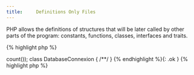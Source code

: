 ```yaml
---
title:     Definitions Only Files
---
```


PHP allows the definitions of structures that will be later called by other parts of the program: constants, functions, classes, interfaces and traits.

{% highlight php %}
<?php
function x($a, $b) {
	return $a + $b;
}

{% endhighlight %}


Those definitions are inert: they won't run by themselves, without being called.

On the other hand, global code, which isn't part of a previously mentioned structures, will be run directly and expect the called expressions be defined.

It is recommended to avoid mixing global code and definitions. This way, including definitions will not alter the execution of the program, beside adding new functionalities. And global code will only run code, and not add anything else.

Inclusion (with `require` and similar language constructs) is not acceptable for this rule: configuring (or including) the autoloader is global code, and should be loaded in another part of the script.


### Rule Details

This rule is aimed at avoiding mixing global code and definitions. 

This rule will tolerate that several structures are defined in the same file. The [rule that requires only one structure per file]({{ '/good-practices/one-class-per-file/' | prepend: site.clearphp.url }}) is a distinct one.

The following patterns are considered warnings:

{% highlight php %}
<?php
define ('DB_ACCESS',true);

$db = new DatabaseConnexion();

{% endhighlight %}{: .warning }


Inclusions (such as the `require_once` below) are not acceptable 

{% highlight php %}
<?php
require_once __DIR__ . '/Autoloader.php';

trait T {
	/**/
}

{% endhighlight %}{: .bad }


The following patterns are not considered warnings:

{% highlight php %}
<?php
define('b', $dbResult->count());

class DatabaseConnexion {
	/**/
}

{% endhighlight %}{: .ok }


{% highlight php %}
<?php
namespace a;
use b;

global $c;

trait DatabaseConnexion {
	/**/
}

{% endhighlight %}{: .ok }


### Further Reading

* [PSR-1: Side effects](http://www.php-fig.org/psr/psr-1/)
